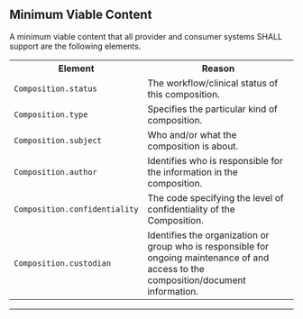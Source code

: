 ## Minimum Viable Content

A minimum viable content that all provider and consumer systems SHALL support are the following elements.

<table class="assets">
<tr>
<th width="30%">Element</th>
<th width="70%">Reason</th>
</tr>
<tr>
<td><code>Composition.status</code></td>
<td>The workflow/clinical status of this composition.</td>
</tr>
<tr>
<td><code>Composition.type</code></td>
<td>Specifies the particular kind of composition.</td>
</tr>
<tr>
<td><code>Composition.subject</code></td>
<td>Who and/or what the composition is about.</td>
</tr>
<tr>
<td><code>Composition.author</code></td>
<td>Identifies who is responsible for the information in the composition.</td>
</tr>
<tr>
<td><code>Composition.confidentiality</code></td>
<td>The code specifying the level of confidentiality of the Composition.</td>
</tr>
<tr>
<td><code>Composition.custodian</code></td>
<td>Identifies the organization or group who is responsible for ongoing maintenance of and access to the composition/document information.</td>
</tr>
</table>

---
